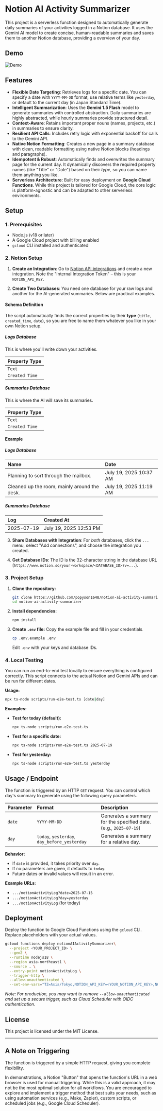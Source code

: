 # Notion AI Activity Summarizer 

This project is a serverless function designed to automatically generate daily summaries of your activities logged in a Notion database. It uses the Gemini AI model to create concise, human-readable summaries and saves them to another Notion database, providing a overview of your day.

## Demo

![Demo](https://raw.githubusercontent.com/popyson1648/notion-ai-activity-summarizer/main/assets/demo.gif)

## Features

- **Flexible Date Targeting**: Retrieves logs for a specific date. You can specify a date with `YYYY-MM-DD` format, use relative terms like `yesterday`, or default to the current day (in Japan Standard Time).
- **Intelligent Summarization**: Uses the **Gemini 1.5 Flash** model to generate summaries with controlled abstraction. Daily summaries are highly abstracted, while hourly summaries provide structured detail.
- **Context-Aware**: Retains important proper nouns (names, projects, etc.) in summaries to ensure clarity.
- **Resilient API Calls**: Includes retry logic with exponential backoff for calls to the Gemini API.
- **Native Notion Formatting**: Creates a new page in a summary database with clean, readable formatting using native Notion blocks (headings and paragraphs).
- **Idempotent & Robust**: Automatically finds and overwrites the summary page for the current day. It dynamically discovers the required property names (like "Title" or "Date") based on their *type*, so you can name them anything you like.
- **Serverless Architecture**: Built for easy deployment on **Google Cloud Functions**. While this project is tailored for Google Cloud, the core logic is platform-agnostic and can be adapted to other serverless environments.

## Setup

### 1. Prerequisites

- Node.js (v18 or later)
- A Google Cloud project with billing enabled
- `gcloud` CLI installed and authenticated

### 2. Notion Setup

1.  **Create an Integration**: Go to [Notion API integrations](https://www.notion.com/help/create-integrations-with-the-notion-api) and create a new integration. Note the "Internal Integration Token" – this is your `NOTION_API_KEY`.

2.  **Create Two Databases**: You need one database for your raw logs and another for the AI-generated summaries. Below are practical examples.

#### Schema Definition

The script automatically finds the correct properties by their **type** (`title`, `created_time`, `date`), so you are free to name them whatever you like in your own Notion setup.

##### Logs Database

This is where you'll write down your activities. 

| Property Type |
| :--- |
| `Text` |
| `Created Time` |

##### Summaries Database

This is where the AI will save its summaries. 

| Property Type |
| :--- |
| `Text` |
| `Created Time` |

#### Example

##### Logs Database

| Name | Date |
| :--- | :--- |
| Planning to sort through the mailbox.  | July 19, 2025 10:37 AM |
| Cleaned up the room, mainly around the desk. | July 19, 2025 11:19 AM |


##### Summaries Database

| Log | Created At |
| :--- | :--- |
| 2025-07-19 | July 19, 2025 12:53 PM | 

3.  **Share Databases with Integration**: For *both* databases, click the `...` menu, select "Add connections", and choose the integration you created.

4.  **Get Database IDs**: The ID is the 32-character string in the database URL (`https://www.notion.so/your-workspace/<DATABASE_ID>?v=...`).

### 3. Project Setup

1.  **Clone the repository:**
    ```bash
    git clone https://github.com/popyson1648/notion-ai-activity-summarizer.git
    cd notion-ai-activity-summarizer
    ```

2.  **Install dependencies:**
    ```bash
    npm install
    ```

3.  **Create `.env` file:**
    Copy the example file and fill in your credentials.
    ```bash
    cp .env.example .env
    ```
    Edit `.env` with your keys and database IDs.

### 4. Local Testing

You can run an end-to-end test locally to ensure everything is configured correctly. This script connects to the actual Notion and Gemini APIs and can be run for different dates.

**Usage:**
```bash
npx ts-node scripts/run-e2e-test.ts [date|day]
```

**Examples:**

- **Test for today (default):**
  ```bash
  npx ts-node scripts/run-e2e-test.ts
  ```

- **Test for a specific date:**
  ```bash
  npx ts-node scripts/run-e2e-test.ts 2025-07-19
  ```

- **Test for yesterday:**
  ```bash
  npx ts-node scripts/run-e2e-test.ts yesterday
  ```

## Usage / Endpoint

The function is triggered by an HTTP `GET` request. You can control which day's summary to generate using the following query parameters.

| Parameter | Format | Description |
| :--- | :--- | :--- |
| `date` | `YYYY-MM-DD` | Generates a summary for the specified date. (e.g., `2025-07-19`) |
| `day` | `today`, `yesterday`, `day_before_yesterday` | Generates a summary for a relative day. |

**Behavior:**
- If `date` is provided, it takes priority over `day`.
- If no parameters are given, it defaults to `today`.
- Future dates or invalid values will result in an error.

**Example URLs:**
- `.../notionActivityLog?date=2025-07-15`
- `.../notionActivityLog?day=yesterday`
- `.../notionActivityLog` (for today)

## Deployment

Deploy the function to Google Cloud Functions using the `gcloud` CLI. Replace placeholders with your actual values.

```bash
gcloud functions deploy notionAIActivitySummarizer\
  --project <YOUR_PROJECT_ID> \
  --gen2 \
  --runtime nodejs18 \
  --region asia-northeast1 \
  --source . \
  --entry-point notionActivityLog \
  --trigger-http \
  --allow-unauthenticated \
  --set-env-vars="TZ=Asia/Tokyo,NOTION_API_KEY=<YOUR_NOTION_API_KEY>,NOTION_DATABASE_ID=<YOUR_LOG_DATABASE_ID>,SUMMARY_DATABASE_ID=<YOUR_SUMMARY_DATABASE_ID>,GEMINI_API_KEY=<YOUR_GEMINI_API_KEY>"
```
*Note: For production, you may want to remove `--allow-unauthenticated` and set up a secure trigger, such as Cloud Scheduler with OIDC authentication.*

## License

This project is licensed under the MIT License.

---

## A Note on Triggering

The function is triggered by a simple HTTP request, giving you complete flexibility.

In demonstrations, a Notion "Button" that opens the function's URL in a web browser is used for manual triggering. 
While this is a valid approach, it may not be the most optimal solution for all workflows. 
You are encouraged to explore and implement a trigger method that best suits your needs, such as using automation services (e.g., Make, Zapier), custom scripts, or scheduled jobs (e.g., Google Cloud Scheduler).

